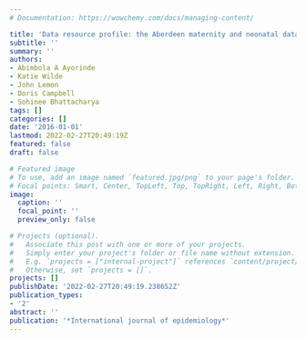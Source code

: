 ```yaml
---
# Documentation: https://wowchemy.com/docs/managing-content/

title: 'Data resource profile: the Aberdeen maternity and neonatal databank (AMND)'
subtitle: ''
summary: ''
authors:
- Abimbola A Ayorinde
- Katie Wilde
- John Lemon
- Doris Campbell
- Sohinee Bhattacharya
tags: []
categories: []
date: '2016-01-01'
lastmod: 2022-02-27T20:49:19Z
featured: false
draft: false

# Featured image
# To use, add an image named `featured.jpg/png` to your page's folder.
# Focal points: Smart, Center, TopLeft, Top, TopRight, Left, Right, BottomLeft, Bottom, BottomRight.
image:
  caption: ''
  focal_point: ''
  preview_only: false

# Projects (optional).
#   Associate this post with one or more of your projects.
#   Simply enter your project's folder or file name without extension.
#   E.g. `projects = ["internal-project"]` references `content/project/deep-learning/index.md`.
#   Otherwise, set `projects = []`.
projects: []
publishDate: '2022-02-27T20:49:19.238652Z'
publication_types:
- '2'
abstract: ''
publication: '*International journal of epidemiology*'
---
```

